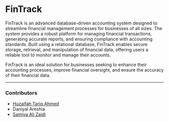 # FinTrack

FinTrack is an advanced database-driven accounting system designed to streamline financial management
processes for businesses of all sizes. The system provides a robust platform for managing financial
transactions, generating accurate reports, and ensuring compliance with accounting standards. Built using
a relational database, FinTrack enables secure storage, retrieval, and manipulation of financial data,
offering users a reliable tool to monitor and manage their accounts.

FinTrack is an ideal solution for businesses seeking to enhance their accounting processes, improve
financial oversight, and ensure the accuracy of their financial data.


--- 

### Contributors
- [Huzaifah Tariq Ahmed](https://github.com/huzaifahtariqahmed)
- Daniyal Areshia
- [Samiya Ali Zaidi](https://github.com/samiyaalizaidi)